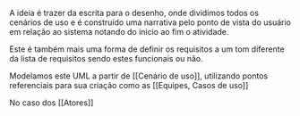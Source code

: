 A ideia é trazer da escrita para o desenho, onde dividimos todos os cenários de uso e é construído uma narrativa pelo ponto de vista do usuário em relação ao sistema notando do inicio ao fim o atividade.

Este é também mais uma forma de definir os requisitos a um tom diferente da lista de requisitos sendo estes funcionais ou não.

Modelamos este UML a partir de [[Cenário de uso]], utilizando pontos referenciais para sua criação como as [[Equipes, Casos de uso]]

No caso dos [[Atores]]





